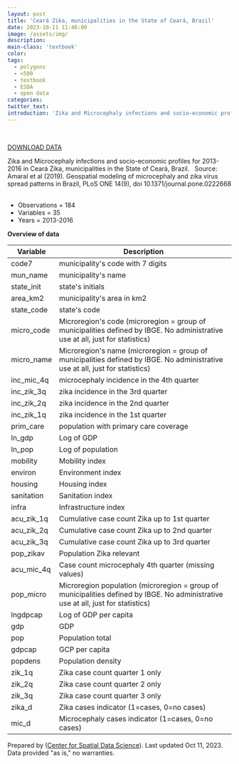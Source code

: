 ```yaml
---
layout: post
title: 'Ceará Zika, municipalities in the State of Ceará, Brazil'
date: 2023-10-11 11:46:00
image: /assets/img/
description:
main-class: 'textbook'
color:
tags:
  - polygons
  - <500
  - textbook
  - ESDA
  - open data
categories:
twitter_text:
introduction: 'Zika and Microcephaly infections and socio-economic profiles for 2013-2016'
---
```

<div id="root" data-geojson="../data/ceara.geojson"></div>

<br>

[DOWNLOAD DATA](../data/ceara.zip)

Zika and Microcephaly infections and socio-economic profiles for 2013-2016 in Ceará Zika, municipalities in the State of Ceará, Brazil.
 
Source: Amaral et al (2019). Geospatial modeling of microcephaly and zika virus spread patterns in Brazil, PLoS ONE 14(9), doi 10.1371/journal.pone.0222668
 
- Observations = 184
- Variables = 35
- Years = 2013-2016

**Overview of data**

|**Variable**|**Description**|
|---|---|
|code7|municipality's code with 7 digits|
|mun_name|municipality's name|
|state_init|state's initials|
|area_km2|municipality's area in km2|
|state_code|state's code|
|micro_code|Microregion's code (microregion = group of municipalities defined by IBGE. No administrative use at all, just for statistics)|
|micro_name|Microregion's name (microregion = group of municipalities defined by IBGE. No administrative use at all, just for statistics)|
|inc_mic_4q|microcephaly incidence in the 4th quarter|
|inc_zik_3q|zika incidence in the 3rd quarter|
|inc_zik_2q|zika incidence in the 2nd quarter|
|inc_zik_1q|zika incidence in the 1st quarter|
|prim_care|population with primary care coverage|
|ln_gdp|Log of GDP|
|ln_pop|Log of population|
|mobility|Mobility index|
|environ|Environment index|
|housing|Housing index|
|sanitation|Sanitation index|
|infra|Infrastructure index|
|acu_zik_1q|Cumulative case count Zika up to 1st quarter|
|acu_zik_2q|Cumulative case count Zika up to 2nd quarter|
|acu_zik_3q|Cumulative case count Zika up to 3rd quarter|
|pop_zikav|Population Zika relevant|
|acu_mic_4q|Case count microcephaly 4th quarter (missing values)|
|pop_micro|Microregion population (microregion = group of municipalities defined by IBGE. No administrative use at all, just for statistics)|
|lngdpcap|Log of GDP per capita|
|gdp|GDP|
|pop|Population total|
|gdpcap|GCP per capita|
|popdens|Population density|
|zik_1q|Zika case count quarter 1 only|
|zik_2q|Zika case count quarter 2 only|
|zik_3q|Zika case count quarter 3 only|
|zika_d|Zika cases indicator (1=cases, 0=no cases)|
|mic_d|Microcephaly cases indicator (1=cases, 0=no cases)|

Prepared by ([Center for Spatial Data Science](https://spatial.uchicago.edu/)). Last updated Oct 11, 2023. Data provided "as is," no warranties.
